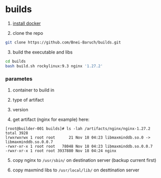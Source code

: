 # builds

1. [install docker](https://docs.docker.com/engine/install/rhel/)

2. clone the repo

```bash
git clone https://github.com/Bnei-Baruch/builds.git
```

3. build the executable and libs

```bash
cd builds
bash build.sh rockylinux:9.3 nginx '1.27.2'
```
### parametes
  1. container to build in
  2. type of artifact
  3. version

4. get artifact (nginx for example) here:

```
[root@builder-001 builds]# ls -lah /artifacts/nginx/nginx-1.27.2
total 3928
lrwxrwxrwx 1 root root      21 Nov 18 04:23 libmaxminddb.so.0 -> libmaxminddb.so.0.0.7
-rwxr-xr-x 1 root root   78048 Nov 18 04:23 libmaxminddb.so.0.0.7
-rwxr-xr-x 1 root root 3937880 Nov 18 04:24 nginx
```

5. copy nginx to `/usr/sbin/` on destination server (backup current first)

6. copy maxmind libs to `/usr/local/lib/` on desttination server

